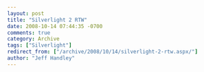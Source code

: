 ```yaml
---
layout: post
title: "Silverlight 2 RTW"
date: 2008-10-14 07:44:35 -0700
comments: true
category: Archive
tags: ["Silverlight"]
redirect_from: ["/archive/2008/10/14/silverlight-2-rtw.aspx/"]
author: "Jeff Handley"
---
```


